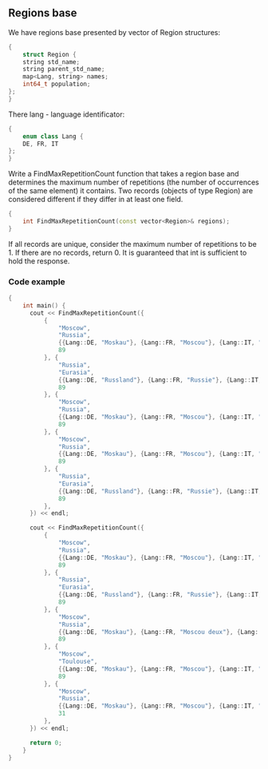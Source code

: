 ## Regions base
We have regions base presented by vector of Region structures:
```cpp
{
    struct Region {
    string std_name;
    string parent_std_name;
    map<Lang, string> names;
    int64_t population;
};
}
```
There lang - language identificator:
```cpp
{
    enum class Lang {
    DE, FR, IT
};
}
```
Write a FindMaxRepetitionCount function that takes a region base and determines the maximum number of repetitions (the number of occurrences of the same element) it contains. Two records (objects of type Region) are considered different if they differ in at least one field.
```cpp
{
    int FindMaxRepetitionCount(const vector<Region>& regions);
}
```
If all records are unique, consider the maximum number of repetitions to be 1. If there are no records, return 0. It is guaranteed that int is sufficient to hold the response.
### Code example
```cpp
{
    int main() {
      cout << FindMaxRepetitionCount({
          {
              "Moscow",
              "Russia",
              {{Lang::DE, "Moskau"}, {Lang::FR, "Moscou"}, {Lang::IT, "Mosca"}},
              89
          }, {
              "Russia",
              "Eurasia",
              {{Lang::DE, "Russland"}, {Lang::FR, "Russie"}, {Lang::IT, "Russia"}},
              89
          }, {
              "Moscow",
              "Russia",
              {{Lang::DE, "Moskau"}, {Lang::FR, "Moscou"}, {Lang::IT, "Mosca"}},
              89
          }, {
              "Moscow",
              "Russia",
              {{Lang::DE, "Moskau"}, {Lang::FR, "Moscou"}, {Lang::IT, "Mosca"}},
              89
          }, {
              "Russia",
              "Eurasia",
              {{Lang::DE, "Russland"}, {Lang::FR, "Russie"}, {Lang::IT, "Russia"}},
              89
          },
      }) << endl;

      cout << FindMaxRepetitionCount({
          {
              "Moscow",
              "Russia",
              {{Lang::DE, "Moskau"}, {Lang::FR, "Moscou"}, {Lang::IT, "Mosca"}},
              89
          }, {
              "Russia",
              "Eurasia",
              {{Lang::DE, "Russland"}, {Lang::FR, "Russie"}, {Lang::IT, "Russia"}},
              89
          }, {
              "Moscow",
              "Russia",
              {{Lang::DE, "Moskau"}, {Lang::FR, "Moscou deux"}, {Lang::IT, "Mosca"}},
              89
          }, {
              "Moscow",
              "Toulouse",
              {{Lang::DE, "Moskau"}, {Lang::FR, "Moscou"}, {Lang::IT, "Mosca"}},
              89
          }, {
              "Moscow",
              "Russia",
              {{Lang::DE, "Moskau"}, {Lang::FR, "Moscou"}, {Lang::IT, "Mosca"}},
              31
          },
      }) << endl;

      return 0;
    }
}
```
